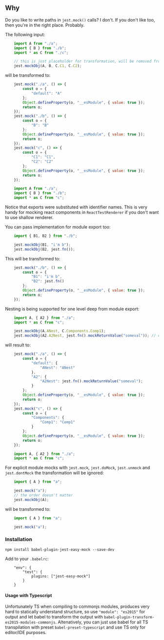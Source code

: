 ## Why
Do you like to write paths in ```jest.mock()``` calls? I don't. If you don't like too, then you're in the right place. Probably.

The following input:
```js
    import A from "./a";
    import { B } from "./b";
    import * as C from "./c";

    // this is just placeholder for transformation, will be removed from output
    jest.mockObj(A, B, C.C1, C.C2);
```
will be transformed to:

```js
    jest.mock("./a", () => {
        const o = {
            "default": "A"
        };
        Object.defineProperty(o, "__esModule", { value: true });
        return o;
    });
    jest.mock("./b", () => {
        const o = {
            "B": "B"
        };
        Object.defineProperty(o, "__esModule", { value: true });
        return o;
    });
    jest.mock("c", () => {
        const o = {
            "C1": "C1",
            "C2": "C2"
        };
        Object.defineProperty(o, "__esModule", { value: true });
        return o;
    });

    import A from "./a";
    import { B } from "./b";
    import * as C from "c";

```
Notice that exports were substituted with identifier names. This is very handy for mocking react components in ```ReactTestRenderer``` if you don't want to use shallow renderer.

You can pass implementation for module export too:
```js
    import { B1, B2 } from "./b";

    jest.mockObj(B1, "i'm b");
    jest.mockObj(B2, jest.fn());
```

This will be transformed to:
```js
    jest.mock("./b", () => {
        const o = {
            "B1": "i'm b",
            "B2": jest.fn()
        };
        Object.defineProperty(o, "__esModule", { value: true });
        return o;
    });
```

Nesting is being supported for one level deep from module export:
```js
    import A, { A2 } from "./a";
    import * as C from "c";

    jest.mockObj(A.ANest, C.Components.Comp1);
    jest.mockObj(A2.A2Nest, jest.fn().mockReturnValue("someval")); // declarations from the same module will be merged into one module mock
```
will result to:
```js
    jest.mock("./a", () => {
        const o = {
            "default": {
                "ANest": "ANest"
            },
            "A2": {
                "A2Nest": jest.fn().mockReturnValue("someval");
            }
        };
        Object.defineProperty(o, "__esModule", { value: true });
        return o;
    });
    jest.mock("c", () => {
        const o = {
            "Components": {
                "Comp1": "Comp1"
            }
        };
        Object.defineProperty(o, "__esModule", { value: true });
        return o;
    });

    import A, { A2 } from "./a";
    import * as C from "c";
```

For explicit module mocks with ```jest.mock```, ```jest.doMock```, ```jest.unmock``` and ```jest.dontMock``` the transformation will be ignored:
```js
    import { A } from "a";

    jest.mock("a");
    // the order doesn't matter
    jest.mockObj(A);
```
will be transformed to:
```js
    import { A } from "a";

    jest.mock("a");
```


### Installation

```npm install babel-plugin-jest-easy-mock --save-dev```

Add to your ```.babelrc```:

```
    "env": {
        "test": {
            plugins: ["jest-easy-mock"]
        }
    }
```

#### Usage with Typescript
Unfortunately TS when compiling to commonjs modules, produces very hard to statically understand structure, so use ```"module": "es2015"``` for output and let babel to transform the output with ```babel-plugin-transform-es2015-modules-commonjs```. Altenatively, you can just use babel for all TS transpilation with preset ```babel-preset-typescript``` and use TS only for editor/IDE purposes.